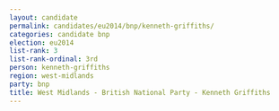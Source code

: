 ```yaml
---
layout: candidate
permalink: candidates/eu2014/bnp/kenneth-griffiths/
categories: candidate bnp
election: eu2014
list-rank: 3
list-rank-ordinal: 3rd
person: kenneth-griffiths
region: west-midlands
party: bnp
title: West Midlands - British National Party - Kenneth Griffiths
---
```

